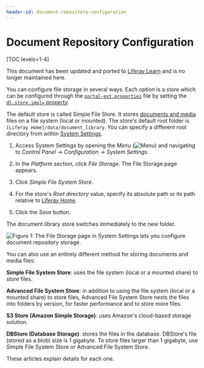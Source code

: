 ```yaml
---
header-id: document-repository-configuration
---
```


# Document Repository Configuration

[TOC levels=1-4]

<aside class="alert alert-info">
  <span class="wysiwyg-color-blue120">This document has been updated and ported to <a href="https://learn.liferay.com/dxp/7.x/en/system-administration/file-storage/configuring-file-storage.html">Liferay Learn</a> and is no longer maintained here.</span>
</aside>

You can configure file storage in several ways. Each option is a *store* which
can be configured through the
[`portal-ext.properties`](/docs/7-2/deploy/-/knowledge_base/d/portal-properties)
file by setting the [`dl.store.impl=`
property](@platform-ref@/7.2-latest/propertiesdoc/portal.properties.html#Document%20Library%20Service). 

The default store is called Simple File Store. It stores [documents and
media](/docs/7-2/user/-/knowledge_base/u/managing-documents-and-media) files on
a file system (local or mounted). The store's default root folder is `[Liferay
Home]/data/document_library`. You can specify a different root directory from
within [System Settings](/docs/7-2/user/-/knowledge_base/u/system-settings).  

1.  Access System Settings by opening the *Menu*
    (![Menu](../../../images/icon-menu.png)) and navigating to *Control Panel
    &rarr; Configuration &rarr; System Settings*.

2.  In the *Platform* section, click *File Storage*. The File Storage page 
    appears. 

3.  Click *Simple File System Store*.

4.  For the store's *Root directory* value, specify its absolute path or its 
    path relative to [Liferay
    Home](/docs/7-2/deploy/-/knowledge_base/d/liferay-home).

5.  Click the *Save* button.

The document library store switches immediately to the new folder. 

![Figure 1: The File Storage page in System Settings lets you configure document repository storage.](../../../images/file-storage.png)

You can also use an entirely different method for storing documents and media
files:

**Simple File System Store**: uses the file system (local or a mounted share) to
store files.

**Advanced File System Store**: in addition to using the file system (local or a
mounted share) to store files, Advanced File System Store nests the files into
folders by version, for faster performance and to store more files.

**S3 Store (Amazon Simple Storage)**: uses Amazon's cloud-based storage 
solution. 

**DBStore (Database Storage)**: stores the files in the database. DBStore's file
(stored as a blob) size is 1 gigabyte. To store files larger than 1 gigabyte,
use Simple File System Store or Advanced File System Store. 

These articles explain details for each one. 
